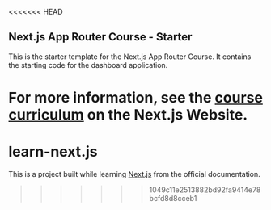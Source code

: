 <<<<<<< HEAD
## Next.js App Router Course - Starter

This is the starter template for the Next.js App Router Course. It contains the starting code for the dashboard application.

For more information, see the [course curriculum](https://nextjs.org/learn) on the Next.js Website.
=======
# learn-next.js

This is a project built while learning [Next.js](https://nextjs.org/) from the official documentation.  
>>>>>>> 1049c11e2513882bd92fa9414e78bcfd8d8cceb1
